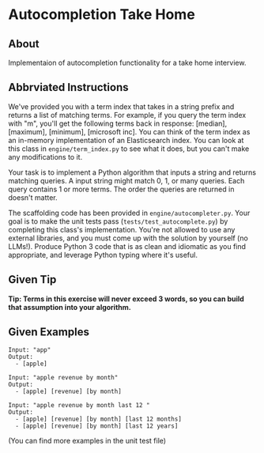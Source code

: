 # Autocompletion Take Home

## About
Implementaion of autocompletion functionality for a take home interview.

## Abbrviated Instructions

We've provided you with a term index that takes in a string prefix and returns a list of matching terms. For example, if you query the term index with "m", you'll get the following terms back in response: [median], [maximum], [minimum], [microsoft inc]. You can think of the term index as an in-memory implementation of an Elasticsearch index. You can look at this class in `engine/term_index.py` to see what it does, but you can't make any modifications to it.

Your task is to implement a Python algorithm that inputs a string and returns matching queries. A input string might match 0, 1, or many queries. Each query contains 1 or more terms. The order the queries are returned in doesn't matter.

The scaffolding code has been provided in `engine/autocompleter.py`. Your goal is to make the unit tests pass (`tests/test_autocomplete.py`) by completing this class's implementation. You're not allowed to use any external libraries, and you must come up with the solution by yourself (no LLMs!). Produce Python 3 code that is as clean and idiomatic as you find appropriate, and leverage Python typing where it's useful.

## Given Tip

__Tip: Terms in this exercise will never exceed 3 words, so you can build that assumption into your algorithm.__

## Given Examples

```
Input: "app"
Output: 
  - [apple]

Input: "apple revenue by month"
Output: 
  - [apple] [revenue] [by month]

Input: "apple revenue by month last 12 "
Output:     
  - [apple] [revenue] [by month] [last 12 months]
  - [apple] [revenue] [by month] [last 12 years]
```

(You can find more examples in the unit test file)